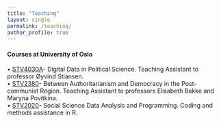 ```yaml
---
title: "Teaching"
layout: single
permalink: /teaching/
author_profile: true
---
```


#### Courses at University of Oslo 
• [STV4030A](https://www.uio.no/studier/emner/sv/statsvitenskap/STV2020/)- Digital Data in Political Science. Teaching Assistant to professor Øyvind Stiansen.  <br>
• [STV2380](https://www.uio.no/studier/emner/sv/statsvitenskap/STV4030A/)- Between Authoritarianism and Democracy in the Post-communist Region. Teaching Assistant to professors Elisabeth Bakke and Maryna Povitkina.<br>
• [STV2020](https://www.uio.no/studier/emner/sv/statsvitenskap/STV2380/)- Social Science Data Analysis and Programming. Coding and methods assistance in R.<br>


<!-- 
## External Workshops Resources

🎒
💼 
🖥️
🎯
📄-->
